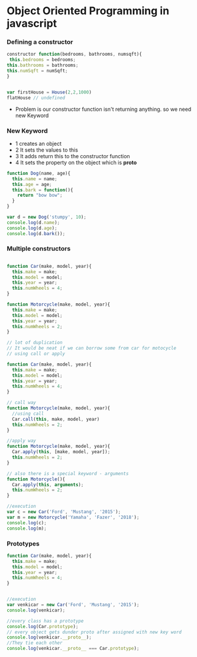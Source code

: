 # Object Oriented Programming in javascript

### Defining a constructor
```javascript
constructor function(bedrooms, bathrooms, numsqft){
 this.bedrooms = bedrooms;
this.bathrooms = bathrooms;
this.numSqft = numSqft;
}


var firstHouse = House(2,2,1000)
flatHouse // undefined

```
- Problem is our constructor function isn't returning anything. so we need new Keyword

### New Keyword
- 1 creates an object
- 2 It sets the values to this
- 3 It adds return this to the constructor function
- 4 It sets the property on the object which is __proto__
```javascript
function Dog(name, age){
  this.name = name;
  this.age = age;
  this.bark = function(){
    return "bow bow";
  }
}

var d = new Dog('stumpy', 10);
console.log(d.name);
console.log(d.age);
console.log(d.bark());

```
### Multiple constructors

```javascript

function Car(make, model, year){
  this.make = make;
  this.model = model;
  this.year = year;
  this.numWheels = 4;
}

function Motorcycle(make, model, year){
  this.make = make;
  this.model = model;
  this.year = year;
  this.numWheels = 2;
}

// lot of duplication
// It would be neat if we can borrow some from car for motocycle
// using call or apply

function Car(make, model, year){
  this.make = make;
  this.model = model;
  this.year = year;
  this.numWheels = 4;
}

// call way
function Motorcycle(make, model, year){
  //using call
  Car.call(this, make, model, year)
  this.numWheels = 2;
}

//apply way
function Motorcycle(make, model, year){
  Car.apply(this, [make, model, year]);
  this.numWheels = 2;
}

// also there is a special keyword - arguments 
function Motorcycle(){
  Car.apply(this, arguments);
  this.numWheels = 2;
}

//execution
var c = new Car('Ford', 'Mustang', '2015');
var m = new Motorcycle('Yamaha', 'Fazer', '2018');
console.log(c);
console.log(m);

```

### Prototypes

```javascript
function Car(make, model, year){
  this.make = make;
  this.model = model;
  this.year = year;
  this.numWheels = 4;
}


//execution
var venkicar = new Car('Ford', 'Mustang', '2015');
console.log(venkicar);

//every class has a prototype
console.log(Car.prototype);
// every object gets dunder proto after assigned with new key word
console.log(venkicar.__proto__);
//They tie each other
console.log(venkicar.__proto__ === Car.prototype);
```

